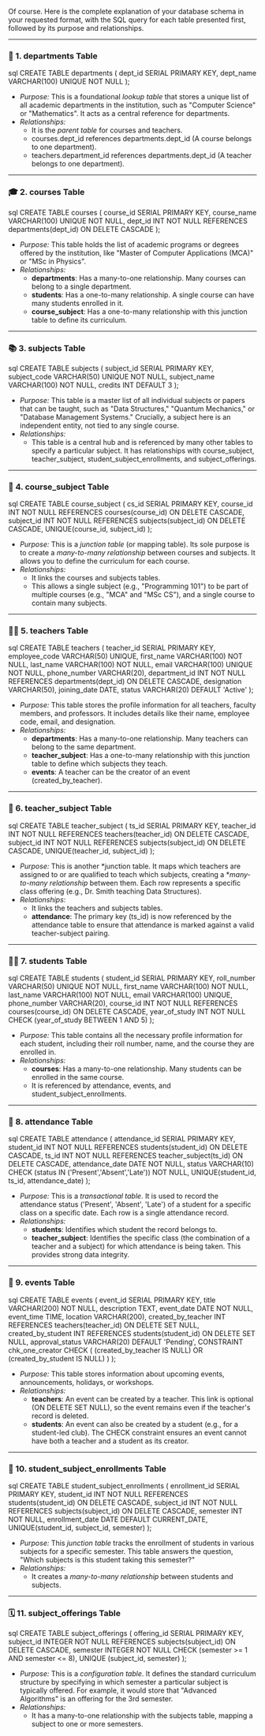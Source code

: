 Of course. Here is the complete explanation of your database schema in your requested format, with the SQL query for each table presented first, followed by its purpose and relationships.

-----

### 🏢 1. departments Table

sql
CREATE TABLE departments (
    dept_id SERIAL PRIMARY KEY,
    dept_name VARCHAR(100) UNIQUE NOT NULL
);


  * *Purpose:* This is a foundational *lookup table* that stores a unique list of all academic departments in the institution, such as "Computer Science" or "Mathematics". It acts as a central reference for departments.
  * *Relationships:*
      * It is the *parent table* for courses and teachers.
      * courses.dept_id references departments.dept_id (A course belongs to one department).
      * teachers.department_id references departments.dept_id (A teacher belongs to one department).

-----

### 🎓 2. courses Table

sql
CREATE TABLE courses (
    course_id SERIAL PRIMARY KEY,
    course_name VARCHAR(100) UNIQUE NOT NULL,
    dept_id INT NOT NULL REFERENCES departments(dept_id) ON DELETE CASCADE
);


  * *Purpose:* This table holds the list of academic programs or degrees offered by the institution, like "Master of Computer Applications (MCA)" or "MSc in Physics".
  * *Relationships:*
      * **departments**: Has a many-to-one relationship. Many courses can belong to a single department.
      * **students**: Has a one-to-many relationship. A single course can have many students enrolled in it.
      * **course_subject**: Has a one-to-many relationship with this junction table to define its curriculum.

-----

### 📚 3. subjects Table

sql
CREATE TABLE subjects (
    subject_id SERIAL PRIMARY KEY,
    subject_code VARCHAR(50) UNIQUE NOT NULL,
    subject_name VARCHAR(100) NOT NULL,
    credits INT DEFAULT 3
);


  * *Purpose:* This table is a master list of all individual subjects or papers that can be taught, such as "Data Structures," "Quantum Mechanics," or "Database Management Systems." Crucially, a subject here is an independent entity, not tied to any single course.
  * *Relationships:*
      * This table is a central hub and is referenced by many other tables to specify a particular subject. It has relationships with course_subject, teacher_subject, student_subject_enrollments, and subject_offerings.

-----

### 🔗 4. course_subject Table

sql
CREATE TABLE course_subject (
    cs_id SERIAL PRIMARY KEY,
    course_id INT NOT NULL REFERENCES courses(course_id) ON DELETE CASCADE,
    subject_id INT NOT NULL REFERENCES subjects(subject_id) ON DELETE CASCADE,
    UNIQUE(course_id, subject_id)
);


  * *Purpose:* This is a *junction table* (or mapping table). Its sole purpose is to create a *many-to-many relationship* between courses and subjects. It allows you to define the curriculum for each course.
  * *Relationships:*
      * It links the courses and subjects tables.
      * This allows a single subject (e.g., "Programming 101") to be part of multiple courses (e.g., "MCA" and "MSc CS"), and a single course to contain many subjects.

-----

### 🧑‍🏫 5. teachers Table

sql
CREATE TABLE teachers (
    teacher_id SERIAL PRIMARY KEY,
    employee_code VARCHAR(50) UNIQUE,
    first_name VARCHAR(100) NOT NULL,
    last_name VARCHAR(100) NOT NULL,
    email VARCHAR(100) UNIQUE NOT NULL,
    phone_number VARCHAR(20),
    department_id INT NOT NULL REFERENCES departments(dept_id) ON DELETE CASCADE,
    designation VARCHAR(50),
    joining_date DATE,
    status VARCHAR(20) DEFAULT 'Active'
);


  * *Purpose:* This table stores the profile information for all teachers, faculty members, and professors. It includes details like their name, employee code, email, and designation.
  * *Relationships:*
      * **departments**: Has a many-to-one relationship. Many teachers can belong to the same department.
      * **teacher_subject**: Has a one-to-many relationship with this junction table to define which subjects they teach.
      * **events**: A teacher can be the creator of an event (created_by_teacher).

-----

### 🔗 6. teacher_subject Table

sql
CREATE TABLE teacher_subject (
    ts_id SERIAL PRIMARY KEY,
    teacher_id INT NOT NULL REFERENCES teachers(teacher_id) ON DELETE CASCADE,
    subject_id INT NOT NULL REFERENCES subjects(subject_id) ON DELETE CASCADE,
    UNIQUE(teacher_id, subject_id)
);


  * *Purpose:* This is another *junction table. It maps which teachers are assigned to or are qualified to teach which subjects, creating a **many-to-many relationship* between them. Each row represents a specific class offering (e.g., Dr. Smith teaching Data Structures).
  * *Relationships:*
      * It links the teachers and subjects tables.
      * **attendance**: The primary key (ts_id) is now referenced by the attendance table to ensure that attendance is marked against a valid teacher-subject pairing.

-----

### 🧑‍🎓 7. students Table

sql
CREATE TABLE students (
    student_id SERIAL PRIMARY KEY,
    roll_number VARCHAR(50) UNIQUE NOT NULL,
    first_name VARCHAR(100) NOT NULL,
    last_name VARCHAR(100) NOT NULL,
    email VARCHAR(100) UNIQUE,
    phone_number VARCHAR(20),
    course_id INT NOT NULL REFERENCES courses(course_id) ON DELETE CASCADE,
    year_of_study INT NOT NULL CHECK (year_of_study BETWEEN 1 AND 5)
);


  * *Purpose:* This table contains all the necessary profile information for each student, including their roll number, name, and the course they are enrolled in.
  * *Relationships:*
      * **courses**: Has a many-to-one relationship. Many students can be enrolled in the same course.
      * It is referenced by attendance, events, and student_subject_enrollments.

-----

### 📝 8. attendance Table

sql
CREATE TABLE attendance (
    attendance_id SERIAL PRIMARY KEY,
    student_id INT NOT NULL REFERENCES students(student_id) ON DELETE CASCADE,
    ts_id INT NOT NULL REFERENCES teacher_subject(ts_id) ON DELETE CASCADE,
    attendance_date DATE NOT NULL,
    status VARCHAR(10) CHECK (status IN ('Present','Absent','Late')) NOT NULL,
    UNIQUE(student_id, ts_id, attendance_date)
);


  * *Purpose:* This is a *transactional table*. It is used to record the attendance status ('Present', 'Absent', 'Late') of a student for a specific class on a specific date. Each row is a single attendance record.
  * *Relationships:*
      * **students**: Identifies which student the record belongs to.
      * **teacher_subject**: Identifies the specific class (the combination of a teacher and a subject) for which attendance is being taken. This provides strong data integrity.

-----

### 🎉 9. events Table

sql
CREATE TABLE events (
    event_id SERIAL PRIMARY KEY,
    title VARCHAR(200) NOT NULL,
    description TEXT,
    event_date DATE NOT NULL,
    event_time TIME,
    location VARCHAR(200),
    created_by_teacher INT REFERENCES teachers(teacher_id) ON DELETE SET NULL,
    created_by_student INT REFERENCES students(student_id) ON DELETE SET NULL,
    approval_status VARCHAR(20) DEFAULT 'Pending',
    CONSTRAINT chk_one_creator CHECK ( (created_by_teacher IS NULL) OR (created_by_student IS NULL) )
);


  * *Purpose:* This table stores information about upcoming events, announcements, holidays, or workshops.
  * *Relationships:*
      * **teachers**: An event can be created by a teacher. This link is optional (ON DELETE SET NULL), so the event remains even if the teacher's record is deleted.
      * **students**: An event can also be created by a student (e.g., for a student-led club). The CHECK constraint ensures an event cannot have both a teacher and a student as its creator.

-----

### 🔗 10. student_subject_enrollments Table

sql
CREATE TABLE student_subject_enrollments (
    enrollment_id SERIAL PRIMARY KEY,
    student_id INT NOT NULL REFERENCES students(student_id) ON DELETE CASCADE,
    subject_id INT NOT NULL REFERENCES subjects(subject_id) ON DELETE CASCADE,
    semester INT NOT NULL,
    enrollment_date DATE DEFAULT CURRENT_DATE,
    UNIQUE(student_id, subject_id, semester)
);


  * *Purpose:* This *junction table* tracks the enrollment of students in various subjects for a specific semester. This table answers the question, "Which subjects is this student taking this semester?"
  * *Relationships:*
      * It creates a *many-to-many relationship* between students and subjects.

-----

### 🗓 11. subject_offerings Table

sql
CREATE TABLE subject_offerings (
    offering_id SERIAL PRIMARY KEY,
    subject_id INTEGER NOT NULL REFERENCES subjects(subject_id) ON DELETE CASCADE,
    semester INTEGER NOT NULL CHECK (semester >= 1 AND semester <= 8),
    UNIQUE (subject_id, semester)
);


  * *Purpose:* This is a *configuration table*. It defines the standard curriculum structure by specifying in which semester a particular subject is typically offered. For example, it would store that "Advanced Algorithms" is an offering for the 3rd semester.
  * *Relationships:*
      * It has a many-to-one relationship with the subjects table, mapping a subject to one or more semesters.